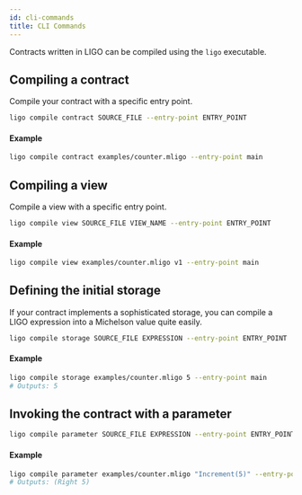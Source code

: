 ```yaml
---
id: cli-commands
title: CLI Commands
---
```


Contracts written in LIGO can be compiled using the `ligo` executable.


## Compiling a contract

Compile your contract with a specific entry point.

```zsh
ligo compile contract SOURCE_FILE --entry-point ENTRY_POINT
```

#### Example

```zsh
ligo compile contract examples/counter.mligo --entry-point main
```


## Compiling a view

Compile a view with a specific entry point.

```zsh
ligo compile view SOURCE_FILE VIEW_NAME --entry-point ENTRY_POINT
```

#### Example

```zsh
ligo compile view examples/counter.mligo v1 --entry-point main
```


## Defining the initial storage

If your contract implements a sophisticated storage, you can compile a LIGO expression into a Michelson value quite easily.

```zsh
ligo compile storage SOURCE_FILE EXPRESSION --entry-point ENTRY_POINT
```

#### Example
```zsh
ligo compile storage examples/counter.mligo 5 --entry-point main
# Outputs: 5
```

## Invoking the contract with a parameter

```zsh
ligo compile parameter SOURCE_FILE EXPRESSION --entry-point ENTRY_POINT
```

#### Example
```zsh
ligo compile parameter examples/counter.mligo "Increment(5)" --entry-point main
# Outputs: (Right 5)
```
